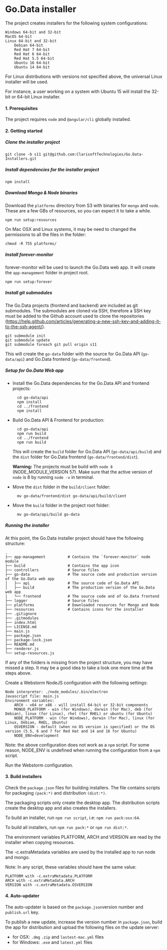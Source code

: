 # Go.Data installer

The project creates installers for the following system configurations:

    Windows 64-bit and 32-bit
    MacOS 64-bit
    Linux 64-bit and 32-bit
        Debian 64-bit
        Red Hat 7 64-bit
        Red Hat 6 64-bit
        Red Hat 5.5 64-bit
        Ubuntu 16 64-bit
        Ubuntu 14 64-bit

For Linux distributions with versions not specified above, the universal Linux installer will be used.

For instance, a user working on a system with Ubuntu 15 will install the 32-bit or 64-bit Linux installer.

#### 1. Prerequisites

The project requires `node` and `@angular/cli` globally installed.

#### 2. Getting started

##### Clone the installer project

    git clone -b s11 git@github.com:ClarisoftTechnologies/Go.Data-Installers.git

##### Install dependencies for the installer project

    npm install

##### Download Mongo & Node binaries
Download the `platforms` directory from S3 with binaries for `mongo` and `node`. These are a few GBs of resources, so you can expect it to take a while.

	npm run setup:resources

On Mac OSX and Linux systems, it may be need to changed the permissions to all the files in the folder:

	chmod -R 755 platforms/

##### Install forever-monitor
forever-monitor will be used to launch the Go.Data web app. It will create the `app-management` folder in project root.

    npm run setup:forever

##### Install git submodules
The Go.Data projects (frontend and backend) are included as git submodules. The submodules are cloned via SSH, therefore a SSH key must be added to the Github account used to clone the repositories (<https://help.github.com/articles/generating-a-new-ssh-key-and-adding-it-to-the-ssh-agent/>).

	git submodule init
	git submodule update
    git submodule foreach git pull origin s11

This will create the `go-data` folder with the source for Go.Data API (`go-data/api`) and Go.Data frontend (`go-data/frontend`).

##### Setup for Go.Data Web app


- Install the Go.Data dependencies for the Go.Data API and frontend projects:

    	cd go-data/api
		npm install
		cd ../frontend
		npm install

- Build Go.Data API & Frontend for production:

		cd go-data/api
        npm run build
        cd ../frontend
        npm run build

	This will create the `build` folder for Go.Data API (`go-data/api/build`) and the `dist` folder for Go.Data frontend (`go-data/frontend/dist`).

    **Warning:** The projects must be build with `node 8` (NODE_MODULE_VERSION 57). Make sure that the active version of `node` is 8 by running `node -v` in terminal.

- Move the `dist` folder in the `build/client` folder:

		mv go-data/frontend/dist go-data/api/build/client

- Move the `build` folder in the project root folder:

		mv go-data/api/build go-data

##### Running the installer
At this point, the Go.Data installer project should have the following structure:

    .
    ├── app-management			# Contains the `forever-monitor` node module
    ├── build                   # Contains the app icon
    ├── controllers             # Source files
    ├── go-data                 # The source code and production version of the Go.Data web app
    │	├── api                 # The source code of Go.Data API
	│   ├── build               # The production version of the Go.Data web app
	│   └── frontend            # The source code and of Go.Data frontend
    ├── logger                  # Source files
    ├── platforms				# Downloaded resources for Mongo and Node
    ├── resources				# Contains icons for the installer
    ├── .gitignore
    ├── .gitmodules
    ├── index.html
    ├── LICENSE.md
    ├── main.js
    ├── package.json
    ├── package-lock.json
    ├── README.md
    ├── renderer.js
    └── setup-resources.js

If any of the folders is missing from the project structure, you may have missed a step. It may be a good idea to take a look one more time at the steps above.

Create a Webstorm NodeJS configuration with the following settings:

    Node interpreter: ./node_modules/.bin/electron
    Javascript file: main.js
    Environment variables:
        ARCH - x64 or x86 - will install 64-bit or 32-bit components
        MONGO_PLATFORM - win (for Windows), darwin (for Mac), deb (for Debian), linux (for Linux), rhel (for RHEL) or ubuntu (for Ubuntu)
        NODE_PLATFORM - win (for Windows), darwin (for Mac), linux (for Linux, Debian, RHEL, Ubuntu)
        OSVERSION - default (when no OS version is specified) or the OS version (5.5, 6 and 7 for Red Hat and 14 and 16 for Ubuntu)
        NODE_ENV=development
Note: the above configuration does not work as a `npm` script. For some reason, NODE_ENV is undefined when running the configuration from a `npm` script.

Run the Webstorm configuration.

#### 3. Build installers

Check the `package.json` files for building installers. The file contains scripts for packaging `(pack:*)` and distribution `(dist:*)`.

The packaging scripts only create the desktop app. The distribution scripts create the desktop app and also creates the installers.

To build an installer, run `npm run script`, i.e: `npm run pack:osx:64`.

To build all installers, run `npm run pack:*` or `npm run dist:*`.

The environment variables PLATFORM, ARCH and VERSION are read by the installer when copying resources.

The -c.extraMetadata variables are used by the installed app to run node and mongo.

Note: In any script, these variables should have the same value:

    PLATFORM with -c.extraMetadata.PLATFORM
    ARCH with -c.extraMetadata.ARCH
    VERSION with -c.extraMetadata.OSVERSION

#### 4. Auto-updater

The auto-updater is based on the `package.json`version number and `publish.url` key.

To publish a new update, increase the version number in `package.json`, build the app for distribution and upload the following files on the update server:
- for OSX: `.dmg` `.zip` and `lastest-mac.yml` files
- for Windows: `.exe` and `latest.yml` files
